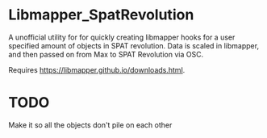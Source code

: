 # Libmapper_SpatRevolution
A unofficial utility for for quickly creating libmapper hooks for a user specified amount of objects in SPAT revolution. Data is scaled in libmapper, and then passed on from Max to SPAT Revolution via OSC.

Requires https://libmapper.github.io/downloads.html.

# TODO
Make it so all the objects don't pile on each other
